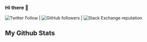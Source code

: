 
### Hi there 👋   
      
<!--
**Crispus-n/Crispus-n** is a ✨ _special_ ✨ repository because its `README.md` (this file) appears on your GitHub profile.

Here are some ideas to get you started:

- 🔭 I’m currently working on ...
- 🌱 I’m currently learning ...
- 👯 I’m looking to collaborate on ...
- 🤔 I’m looking for help with ...
- 💬 Ask me about ...
- 📫 How to reach me: ...
- 😄 Pronouns: ...
- ⚡ Fun fact: ...
-->

![Twitter Follow](https://img.shields.io/twitter/follow/engineer250?style=social) | ![GitHub followers](https://img.shields.io/github/followers/Crispus-n?style=social) | ![Stack Exchange reputation](https://img.shields.io/stackexchange/stackoverflow/r/7818605)


## My Github Stats



